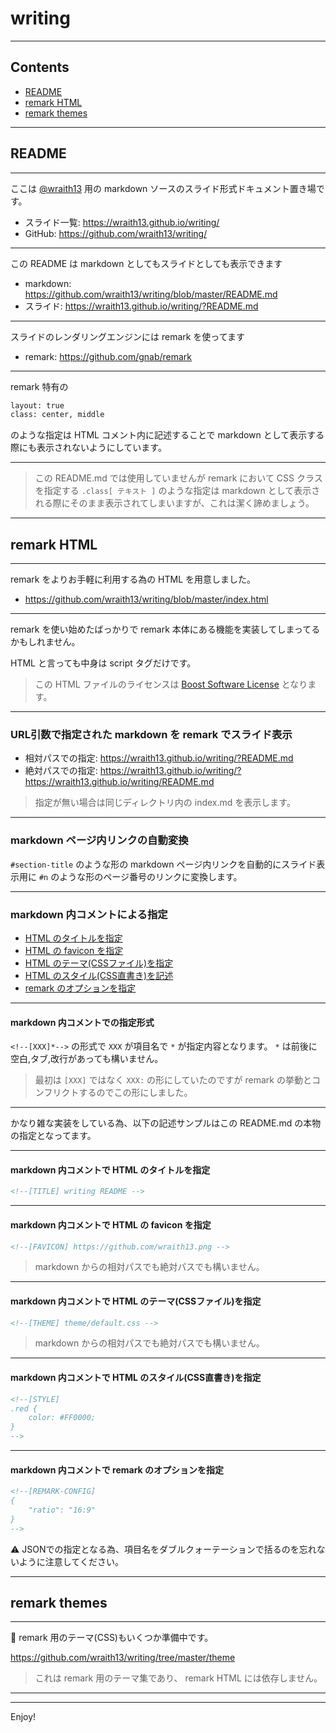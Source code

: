 <!--
class: center, middle
-->

# writing

---

## Contents

- [README](#readme)
- [remark HTML](#remark-html)
- [remark themes](#remark-themes)

---

<!--
layout: true
-->

## README

---

ここは [@wraith13](https://wraith13.github.io/writing/?wraith13.md) 用の markdown ソースのスライド形式ドキュメント置き場です。

- スライド一覧: <https://wraith13.github.io/writing/>
- GitHub: <https://github.com/wraith13/writing/>

---

この README は markdown としてもスライドとしても表示できます

- markdown: <https://github.com/wraith13/writing/blob/master/README.md>
- スライド: <https://wraith13.github.io/writing/?README.md>

---

スライドのレンダリングエンジンには remark を使ってます

- remark: <https://github.com/gnab/remark>

---

remark 特有の

```html
layout: true
class: center, middle
```

のような指定は HTML コメント内に記述することで markdown として表示する際にも表示されないようにしています。

---

> この README.md では使用していませんが remark において CSS クラスを指定する `.class[ テキスト ]` のような指定は markdown として表示される際にそのまま表示されてしまいますが、これは潔く諦めましょう。

---
<!--
   layout:    true   
-->

## remark HTML

---

remark をよりお手軽に利用する為の HTML を用意しました。

- <https://github.com/wraith13/writing/blob/master/index.html>

---

remark を使い始めたばっかりで remark 本体にある機能を実装してしまってるかもしれません。

HTML と言っても中身は script タグだけです。

> この HTML ファイルのライセンスは [Boost Software License](http://www.boost.org/LICENSE_1_0.txt) となります。

---

### URL引数で指定された markdown を remark でスライド表示

- 相対パスでの指定: <https://wraith13.github.io/writing/?README.md>
- 絶対パスでの指定: <https://wraith13.github.io/writing/?https://wraith13.github.io/writing/README.md>

> 指定が無い場合は同じディレクトリ内の index.md を表示します。

---

### markdown ページ内リンクの自動変換

`#section-title` のような形の markdown ページ内リンクを自動的にスライド表示用に `#n` のような形のページ番号のリンクに変換します。

---

### markdown 内コメントによる指定

- [HTML のタイトルを指定](#markdown-内コメントで-html-のタイトルを指定)
- [HTML の favicon を指定](#markdown-内コメントで-html-の-favicon-を指定)
- [HTML のテーマ(CSSファイル)を指定](#markdown-内コメントで-html-のテーマcssファイルを指定)
- [HTML のスタイル(CSS直書き)を記述](#markdown-内コメントで-html-のスタイルcss直書きを指定)
- [remark のオプションを指定](#markdown-内コメントで-remark-のオプションを指定)

---

#### markdown 内コメントでの指定形式

`<!--[XXX]*-->` の形式で `XXX` が項目名で `*` が指定内容となります。 `*` は前後に空白,タブ,改行があっても構いません。

> 最初は `[XXX]` ではなく `XXX:` の形にしていたのですが remark の挙動とコンフリクトするのでこの形にしました。

---

かなり雑な実装をしている為、以下の記述サンプルはこの README.md の本物の指定となってます。

---

#### markdown 内コメントで HTML のタイトルを指定

```html
<!--[TITLE] writing README -->
```

---

#### markdown 内コメントで HTML の favicon を指定

```html
<!--[FAVICON] https://github.com/wraith13.png -->
```

> markdown からの相対パスでも絶対パスでも構いません。

---

#### markdown 内コメントで HTML のテーマ(CSSファイル)を指定

```html
<!--[THEME] theme/default.css -->
```

> markdown からの相対パスでも絶対パスでも構いません。

---

#### markdown 内コメントで HTML のスタイル(CSS直書き)を指定

```html
<!--[STYLE]
.red {
    color: #FF0000;
}
-->
```

---

#### markdown 内コメントで remark のオプションを指定

```html
<!--[REMARK-CONFIG]
{
    "ratio": "16:9"
}
-->
```

⚠ JSONでの指定となる為、項目名をダブルクォーテーションで括るのを忘れないように注意してください。

---

<!--
layout: true
-->

## remark themes

---

🚧 remark 用のテーマ(CSS)もいくつか準備中です。

<https://github.com/wraith13/writing/tree/master/theme>

> これは remark 用のテーマ集であり、 remark HTML には依存しません。

---

<!--
layout: true
-->

---

<!--
class: center, middle
-->

Enjoy!
